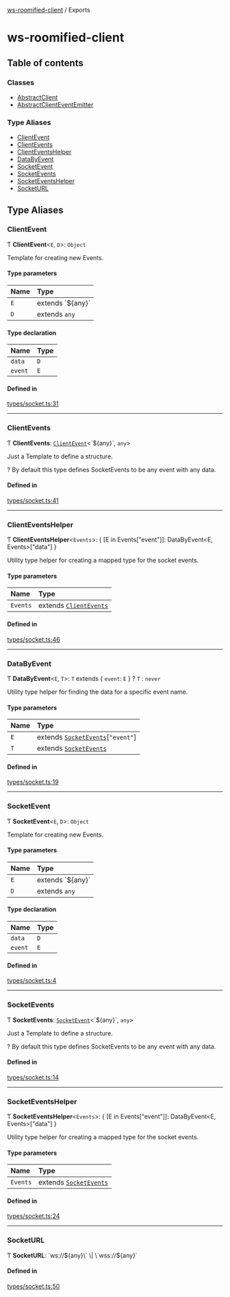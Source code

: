 [ws-roomified-client](README.md) / Exports

# ws-roomified-client

## Table of contents

### Classes

- [AbstractClient](classes/AbstractClient.md)
- [AbstractClientEventEmitter](classes/AbstractClientEventEmitter.md)

### Type Aliases

- [ClientEvent](modules.md#clientevent)
- [ClientEvents](modules.md#clientevents)
- [ClientEventsHelper](modules.md#clienteventshelper)
- [DataByEvent](modules.md#databyevent)
- [SocketEvent](modules.md#socketevent)
- [SocketEvents](modules.md#socketevents)
- [SocketEventsHelper](modules.md#socketeventshelper)
- [SocketURL](modules.md#socketurl)

## Type Aliases

### ClientEvent

Ƭ **ClientEvent**<`E`, `D`\>: `Object`

Template for creating new Events.

#### Type parameters

| Name | Type |
| :------ | :------ |
| `E` | extends \`${any}\` |
| `D` | extends `any` |

#### Type declaration

| Name | Type |
| :------ | :------ |
| `data` | `D` |
| `event` | `E` |

#### Defined in

[types/socket.ts:31](https://github.com/chrisitopherus/ws-roomified-client/blob/ff2a4df/src/types/socket.ts#L31)

___

### ClientEvents

Ƭ **ClientEvents**: [`ClientEvent`](modules.md#clientevent)<\`${any}\`, `any`\>

Just a Template to define a structure.

? By default this type defines SocketEvents to be any event with any data.

#### Defined in

[types/socket.ts:41](https://github.com/chrisitopherus/ws-roomified-client/blob/ff2a4df/src/types/socket.ts#L41)

___

### ClientEventsHelper

Ƭ **ClientEventsHelper**<`Events`\>: { [E in Events["event"]]: DataByEvent<E, Events\>["data"] }

Utility type helper for creating a mapped type for the socket events.

#### Type parameters

| Name | Type |
| :------ | :------ |
| `Events` | extends [`ClientEvents`](modules.md#clientevents) |

#### Defined in

[types/socket.ts:46](https://github.com/chrisitopherus/ws-roomified-client/blob/ff2a4df/src/types/socket.ts#L46)

___

### DataByEvent

Ƭ **DataByEvent**<`E`, `T`\>: `T` extends { `event`: `E`  } ? `T` : `never`

Utility type helper for finding the data for a specific event name.

#### Type parameters

| Name | Type |
| :------ | :------ |
| `E` | extends [`SocketEvents`](modules.md#socketevents)[``"event"``] |
| `T` | extends [`SocketEvents`](modules.md#socketevents) |

#### Defined in

[types/socket.ts:19](https://github.com/chrisitopherus/ws-roomified-client/blob/ff2a4df/src/types/socket.ts#L19)

___

### SocketEvent

Ƭ **SocketEvent**<`E`, `D`\>: `Object`

Template for creating new Events.

#### Type parameters

| Name | Type |
| :------ | :------ |
| `E` | extends \`${any}\` |
| `D` | extends `any` |

#### Type declaration

| Name | Type |
| :------ | :------ |
| `data` | `D` |
| `event` | `E` |

#### Defined in

[types/socket.ts:4](https://github.com/chrisitopherus/ws-roomified-client/blob/ff2a4df/src/types/socket.ts#L4)

___

### SocketEvents

Ƭ **SocketEvents**: [`SocketEvent`](modules.md#socketevent)<\`${any}\`, `any`\>

Just a Template to define a structure.

? By default this type defines SocketEvents to be any event with any data.

#### Defined in

[types/socket.ts:14](https://github.com/chrisitopherus/ws-roomified-client/blob/ff2a4df/src/types/socket.ts#L14)

___

### SocketEventsHelper

Ƭ **SocketEventsHelper**<`Events`\>: { [E in Events["event"]]: DataByEvent<E, Events\>["data"] }

Utility type helper for creating a mapped type for the socket events.

#### Type parameters

| Name | Type |
| :------ | :------ |
| `Events` | extends [`SocketEvents`](modules.md#socketevents) |

#### Defined in

[types/socket.ts:24](https://github.com/chrisitopherus/ws-roomified-client/blob/ff2a4df/src/types/socket.ts#L24)

___

### SocketURL

Ƭ **SocketURL**: \`ws://${any}\` \| \`wss://${any}\`

#### Defined in

[types/socket.ts:50](https://github.com/chrisitopherus/ws-roomified-client/blob/ff2a4df/src/types/socket.ts#L50)
